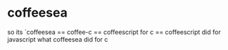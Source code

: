 # coffeesea
so its `coffeesea == coffee-c == coffeescript for c == coffeescript did for javascript what coffeesea did for c
